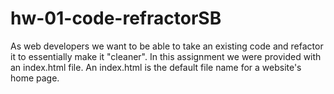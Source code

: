 # hw-01-code-refractorSB

As web developers we want to be able to take an existing code and refactor it to essentially make it "cleaner". In this assignment we were provided with an index.html file. An index.html is the default file name for a website's home page.
